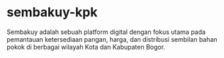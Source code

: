 # sembakuy-kpk
Sembakuy  adalah sebuah platform digital dengan fokus utama pada pemantauan ketersediaan pangan, harga, dan distribusi sembilan bahan pokok di berbagai wilayah Kota dan Kabupaten Bogor.
